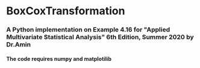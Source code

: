# BoxCoxTransformation
### A Python implementation on Example 4.16 for "Applied Multivariate Statistical Analysis" 6th Edition, Summer 2020 by Dr.Amin
#### The code requires numpy and matplotilib

